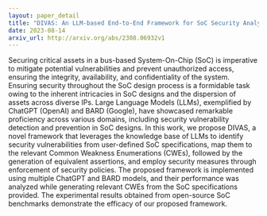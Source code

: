 ```yaml
---
layout: paper_detail
title: "DIVAS: An LLM-based End-to-End Framework for SoC Security Analysis and Policy-based Protection"
date: 2023-08-14
arxiv_url: http://arxiv.org/abs/2308.06932v1
---
```


Securing critical assets in a bus-based System-On-Chip (SoC) is imperative to mitigate potential vulnerabilities and prevent unauthorized access, ensuring the integrity, availability, and confidentiality of the system. Ensuring security throughout the SoC design process is a formidable task owing to the inherent intricacies in SoC designs and the dispersion of assets across diverse IPs. Large Language Models (LLMs), exemplified by ChatGPT (OpenAI) and BARD (Google), have showcased remarkable proficiency across various domains, including security vulnerability detection and prevention in SoC designs. In this work, we propose DIVAS, a novel framework that leverages the knowledge base of LLMs to identify security vulnerabilities from user-defined SoC specifications, map them to the relevant Common Weakness Enumerations (CWEs), followed by the generation of equivalent assertions, and employ security measures through enforcement of security policies. The proposed framework is implemented using multiple ChatGPT and BARD models, and their performance was analyzed while generating relevant CWEs from the SoC specifications provided. The experimental results obtained from open-source SoC benchmarks demonstrate the efficacy of our proposed framework.
